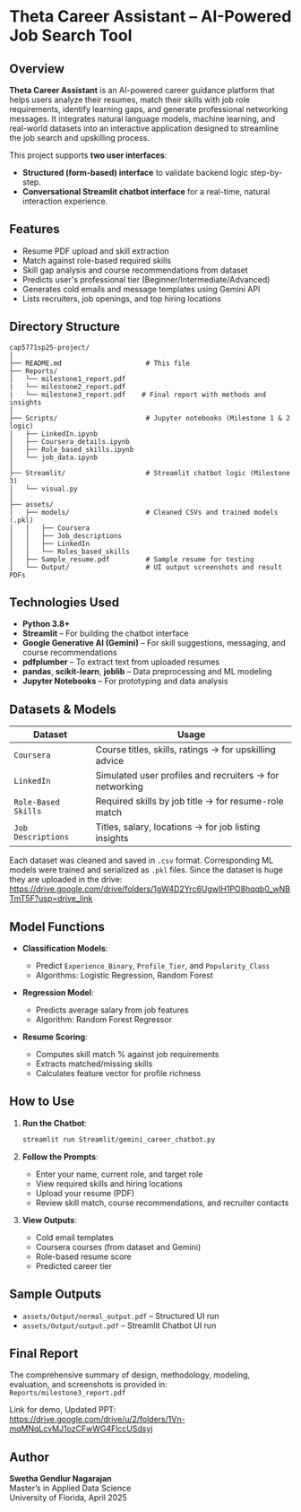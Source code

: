 
# Theta Career Assistant – AI-Powered Job Search Tool

## Overview

**Theta Career Assistant** is an AI-powered career guidance platform that helps users analyze their resumes, match their skills with job role requirements, identify learning gaps, and generate professional networking messages. It integrates natural language models, machine learning, and real-world datasets into an interactive application designed to streamline the job search and upskilling process.

This project supports **two user interfaces**:
- **Structured (form-based) interface** to validate backend logic step-by-step.
- **Conversational Streamlit chatbot interface** for a real-time, natural interaction experience.


## Features

- Resume PDF upload and skill extraction
- Match against role-based required skills
- Skill gap analysis and course recommendations from dataset
- Predicts user's professional tier (Beginner/Intermediate/Advanced)
- Generates cold emails and message templates using Gemini API
- Lists recruiters, job openings, and top hiring locations


## Directory Structure

```
cap5771sp25-project/
│
├── README.md                     # This file
├── Reports/
│   └── milestone1_report.pdf
|   └── milestone2_report.pdf 
|   └── milestone3_report.pdf    # Final report with methods and insights
│
├── Scripts/                      # Jupyter notebooks (Milestone 1 & 2 logic)
│   ├── LinkedIn.ipynb
│   ├── Coursera_details.ipynb
│   ├── Role_based_skills.ipynb
│   └── job_data.ipynb
│
├── Streamlit/                    # Streamlit chatbot logic (Milestone 3)
│   └── visual.py
│
├── assets/
│   ├── models/                   # Cleaned CSVs and trained models (.pkl)
│   │   ├── Coursera
│   │   ├── Job_descriptions
│   │   ├── LinkedIn
│   │   └── Roles_based_skills
│   ├── Sample_resume.pdf         # Sample resume for testing
│   └── Output/                   # UI output screenshots and result PDFs
```
## Technologies Used

- **Python 3.8+**
- **Streamlit** – For building the chatbot interface
- **Google Generative AI (Gemini)** – For skill suggestions, messaging, and course recommendations
- **pdfplumber** – To extract text from uploaded resumes
- **pandas**, **scikit-learn**, **joblib** – Data preprocessing and ML modeling
- **Jupyter Notebooks** – For prototyping and data analysis


## Datasets & Models

| Dataset              | Usage                                                 |
|----------------------|-------------------------------------------------------|
| `Coursera`           | Course titles, skills, ratings → for upskilling advice |
| `LinkedIn`           | Simulated user profiles and recruiters → for networking |
| `Role-Based Skills`  | Required skills by job title → for resume-role match  |
| `Job Descriptions`   | Titles, salary, locations → for job listing insights  |

Each dataset was cleaned and saved in `.csv` format. Corresponding ML models were trained and serialized as `.pkl` files.
Since the dataset is huge they are uploaded in the drive: https://drive.google.com/drive/folders/1gW4D2Yrc6UgwIH1PO8hqqb0_wNBTmT5F?usp=drive_link 


## Model Functions

- **Classification Models**:
  - Predict `Experience_Binary`, `Profile_Tier`, and `Popularity_Class`
  - Algorithms: Logistic Regression, Random Forest

- **Regression Model**:
  - Predicts average salary from job features
  - Algorithm: Random Forest Regressor

- **Resume Scoring**:
  - Computes skill match % against job requirements
  - Extracts matched/missing skills
  - Calculates feature vector for profile richness


## How to Use

1. **Run the Chatbot**:
   ```bash
   streamlit run Streamlit/gemini_career_chatbot.py
   ```

2. **Follow the Prompts**:
   - Enter your name, current role, and target role
   - View required skills and hiring locations
   - Upload your resume (PDF)
   - Review skill match, course recommendations, and recruiter contacts

3. **View Outputs**:
   - Cold email templates
   - Coursera courses (from dataset and Gemini)
   - Role-based resume score
   - Predicted career tier


## Sample Outputs

- `assets/Output/normal_output.pdf` – Structured UI run
- `assets/Output/output.pdf` – Streamlit Chatbot UI run


## Final Report

The comprehensive summary of design, methodology, modeling, evaluation, and screenshots is provided in:  
`Reports/milestone3_report.pdf`

Link for demo, Updated PPT: https://drive.google.com/drive/u/2/folders/1Vn-mqMNqLcvMJ1ozCFwWG4FlccUSdsyj 


## Author

**Swetha Gendlur Nagarajan**  
Master’s in Applied Data Science  
University of Florida, April 2025

